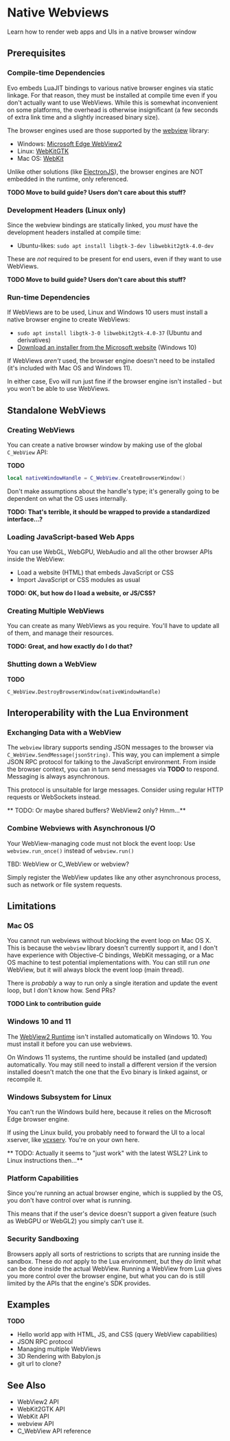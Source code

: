 # Native Webviews

Learn how to render web apps and UIs in a native browser window

## Prerequisites

### Compile-time Dependencies

Evo embeds LuaJIT bindings to various native browser engines via static linkage. For that reason, they must be installed at compile time even if you don't actually want to use WebViews. While this is somewhat inconvenient on some platforms, the overhead is otherwise insignificant (a few seconds of extra link time and a slightly increased binary size).

The browser engines used are those supported by the [webview](https://github.com/webview/webview) library:

* Windows: [Microsoft Edge WebView2](https://developer.microsoft.com/en-us/microsoft-edge/webview2)
* Linux: [WebKitGTK](https://webkitgtk.org)
* Mac OS: [WebKit](https://developer.apple.com/documentation/webkit)

Unlike other solutions (like [ElectronJS](https://www.electronjs.org)), the browser engines are NOT embedded in the runtime, only referenced.

**TODO Move to build guide? Users don't care about this stuff?**

### Development Headers (Linux only)

Since the webview bindings are statically linked, you *must* have the development headers installed at compile time:

* Ubuntu-likes: `sudo apt install libgtk-3-dev libwebkit2gtk-4.0-dev`

These are *not* required to be present for end users, even if they want to use WebViews.

**TODO Move to build guide? Users don't care about this stuff?**

### Run-time Dependencies

If WebViews are to be used, Linux and Windows 10 users must install a native browser engine to create WebViews:

* `sudo apt install libgtk-3-0 libwebkit2gtk-4.0-37` (Ubuntu and derivatives)
* [Download an installer from the Microsoft website](https://developer.microsoft.com/en-us/microsoft-edge/webview2/#download-section) (Windows 10)

If WebViews *aren't* used, the browser engine doesn't need to be installed (it's included with Mac OS and Windows 11).

In either case, Evo will run just fine if the browser engine isn't installed - but you won't be able to use WebViews.

## Standalone WebViews

### Creating WebViews

You can create a native browser window by making use of the global `C_WebView` API:

**TODO**

```lua
local nativeWindowHandle = C_WebView.CreateBrowserWindow()
```

Don't make assumptions about the handle's type; it's generally going to be dependent on what the OS uses internally.

**TODO: That's terrible, it should be wrapped to provide a standardized interface...?**

### Loading JavaScript-based Web Apps

You can use WebGL, WebGPU, WebAudio and all the other browser APIs inside the WebView:

* Load a website (HTML) that embeds JavaScript or CSS
* Import JavaScript or CSS modules as usual

**TODO: OK, but how do I load a website, or JS/CSS?**

### Creating Multiple WebViews

You can create as many WebViews as you require. You'll have to update all of them, and manage their resources.

**TODO: Great, and how exactly do I do that?**

### Shutting down a WebView

**TODO**

`C_WebView.DestroyBrowserWindow(nativeWindowHandle)`

## Interoperability with the Lua Environment

### Exchanging Data with a WebView

The `webview` library supports sending JSON messages to the browser via `C_WebView.SendMessage(jsonString)`. This way, you can implement a simple JSON RPC protocol for talking to the JavaScript environment.
From inside the browser context, you can in turn send messages via **TODO** to respond. Messaging is always asynchronous.

This protocol is unsuitable for large messages. Consider using regular HTTP requests or WebSockets instead.

** TODO: Or maybe shared buffers? WebView2 only? Hmm...**

### Combine Webviews with Asynchronous I/O

Your WebView-managing code must not block the event loop: Use ``webview.run_once()`` instead of ``webview.run()``

TBD: WebView or C_WebView or webview?

Simply register the WebView updates like any other asynchronous process, such as network or file system requests.

## Limitations

### Mac OS

You cannot run webviews without blocking the event loop on Mac OS X. This is because the `webview` library doesn't currently support it, and I don't have experience with Objective-C bindings, WebKit messaging, or a Mac OS machine to test potential implementations with. You can still run *one* WebView, but it will always block the event loop (main thread).

There is *probably* a way to run only a single iteration and update the event loop, but I don't know how. Send PRs?

**TODO Link to contribution guide**

### Windows 10 and 11

The [WebView2 Runtime](https://developer.microsoft.com/en-us/microsoft-edge/webview2/#download-section) isn't installed automatically on Windows 10. You must install it before you can use webviews.

On Windows 11 systems, the runtime should be installed (and updated) automatically. You may still need to install a different version if the version installed doesn't match the one that the Evo binary is linked against, or recompile it.

### Windows Subsystem for Linux

You can't run the Windows build here, because it relies on the Microsoft Edge browser engine.

If using the Linux build, you probably need to forward the UI to a local xserver, like [vcxserv](https://sourceforge.net/projects/vcxsrv/). You're on your own here.

** TODO: Actually it seems to "just work" with the latest WSL2? Link to Linux instructions then...**

### Platform Capabilities

Since you're running an actual browser engine, which is supplied by the OS, you don't have control over what is running.

This means that if the user's device doesn't support a given feature (such as WebGPU or WebGL2) you simply can't use it.

### Security Sandboxing

Browsers apply all sorts of restrictions to scripts that are running inside the sandbox. These do *not* apply to the Lua environment, but they *do* limit what can be done inside the actual WebView. Running a WebView from Lua gives you more control over the browser engine, but what you can do is still limited by the APIs that the engine's SDK provides.

## Examples

**TODO**

* Hello world app with HTML, JS, and CSS (query WebView capabilities)
* JSON RPC protocol
* Managing multiple WebViews
* 3D Rendering with Babylon.js
* git url to clone?

## See Also

* WebView2 API
* WebKit2GTK API
* WebKit API
* webview API
* C_WebView API reference
